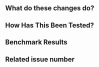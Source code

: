 
<!-- Thank you for your contribution!
Please review https://github.com/larq/compute-engine/blob/main/CONTRIBUTING.md before opening a pull request. -->

## What do these changes do?
<!-- Please give a short brief about these changes. -->

## How Has This Been Tested?
<!-- Please describe the tests that you ran to verify your changes. Provide instructions so we can reproduce. Please also list any relevant details for your test configuration. -->

## Benchmark Results
<!-- Please provide new benchmark results on supported platforms if you believe these changes affect the LCE latency performance. -->

## Related issue number
<!-- Are there any issues opened that will be resolved by merging this change? -->

